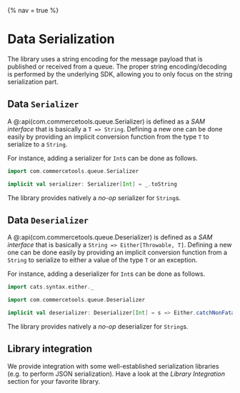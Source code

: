 {% nav = true %}
# Data Serialization

The library uses a string encoding for the message payload that is published or received from a queue.
The proper string encoding/decoding is performed by the underlying SDK, allowing you to only focus on the string serialization part.

## Data `Serializer`

A @:api(com.commercetools.queue.Serializer) is defined as a _SAM interface_ that is basically a `T => String`. Defining a new one can be done easily by providing an implicit conversion function from the type `T` to serialize to a `String`.

For instance, adding a serializer for `Int`s can be done as follows.

```scala mdoc
import com.commercetools.queue.Serializer

implicit val serializer: Serializer[Int] = _.toString
```

The library provides natively a _no-op_ serializer for `String`s.

## Data `Deserializer`

A @:api(com.commercetools.queue.Deserializer) is defined as a _SAM interface_ that is basically a `String => Either[Throwable, T]`. Defining a new one can be done easily by providing an implicit conversion function from a `String` to serialize to either a value of the type `T` or an exception.

For instance, adding a deserializer for `Int`s can be done as follows.

```scala mdoc
import cats.syntax.either._

import com.commercetools.queue.Deserializer

implicit val deserializer: Deserializer[Int] = s => Either.catchNonFatal(s.toInt)
```

The library provides natively a _no-op_ deserializer for `String`s.

## Library integration

We provide integration with some well-established serialization libraries (e.g. to perform JSON serialization). Have a look at the _Library Integration_ section for your favorite library.
